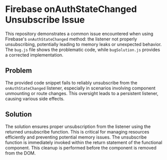# Firebase onAuthStateChanged Unsubscribe Issue

This repository demonstrates a common issue encountered when using Firebase's `onAuthStateChanged` method: the listener not properly unsubscribing, potentially leading to memory leaks or unexpected behavior.  The `bug.js` file shows the problematic code, while `bugSolution.js` provides a corrected implementation.

## Problem

The provided code snippet fails to reliably unsubscribe from the `onAuthStateChanged` listener, especially in scenarios involving component unmounting or route changes. This oversight leads to a persistent listener, causing various side effects.

## Solution

The solution ensures proper unsubscription from the listener using the returned unsubscribe function.  This is critical for managing resources efficiently and preventing potential memory issues.  The unsubscribe function is immediately invoked within the return statement of the functional component.  This cleanup is performed before the component is removed from the DOM.